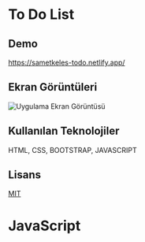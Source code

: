 
# To Do List




## Demo

https://sametkeles-todo.netlify.app/


## Ekran Görüntüleri

![Uygulama Ekran Görüntüsü](https://s7.gifyu.com/images/giphyc853e04daab0a0cc.gif)


## Kullanılan Teknolojiler

HTML, CSS, BOOTSTRAP, JAVASCRIPT


## Lisans

[MIT](https://choosealicense.com/licenses/mit/)

  # JavaScript
